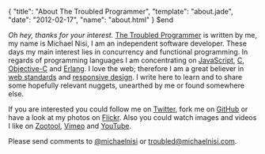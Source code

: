 {
  "title": "About The Troubled Programmer",
  "template": "about.jade",
  "date": "2012-02-17",
  "name": "about.html"
}
$end

*Oh hey, thanks for your interest.* [The Troubled Programmer](/) is written by me, my name is Michael Nisi, I am an independent software developer. These days my main interest lies in concurrency and functional programming. In regards of programming languages I am concentrating on [JavaScript](https://developer.mozilla.org/en/JavaScript), [C](http://en.wikipedia.org/wiki/C_(programming_language)), [Objective-C](http://en.wikipedia.org/wiki/Objective-C) and [Erlang](http://www.erlang.org). I love the web; therefore I am a great believer in [web standards](http://www.webstandards.org) and [responsive design](http://www.alistapart.com/articles/responsive-web-design). I write here to learn and to share some hopefully relevant nuggets, unearthed by me or found somewhere else.

If you are interested you could follow me on [Twitter](http://twitter.com/michaelnisi), fork me on [GitHub](https://github.com/michaelnisi) or have a look at my photos on [Flickr](http://flickr.com/photos/michaelnisi). Also you could watch images and videos I like on [Zootool](http://zoo.tl/u/michaelnisi/), [Vimeo](http://www.vimeo.com/user5635710/likes) and [YouTube](http://www.youtube.com/user/pixotz).

Please send comments to [@michaelnisi](http://twitter.com/michaelnisi) or <troubled@michaelnisi.com>.
